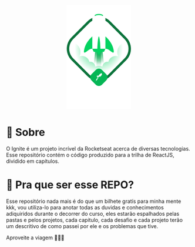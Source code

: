 <h1 align="center">
    <img alt="Ignite ReactJS" title="Ignite ReactJS" src="./.github/ignite.png" />
</h1>

# 🚀 Sobre

O Ignite é um projeto incrível da Rocketseat acerca de diversas tecnologias. Esse repositório contém o código produzido para a trilha de ReactJS, dividido em capítulos.

# 🤔 Pra que ser esse REPO?

Esse repositório nada mais é do que um bilhete gratís para minha mente kkk, vou utiliza-lo para anotar todas as duvidas e conhecimentos adiquiridos durante o decorrer do curso, eles estarão espalhados pelas pastas e pelos projetos, cada capitulo, cada desafio e cada projeto terão um descritivo de como passei por ele e os problemas que tive.

Aproveite a viagem 🚀🧑‍🚀
